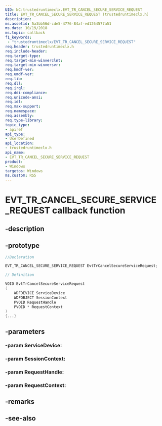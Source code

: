 ```yaml
---
UID: NC:trustedruntimeclx.EVT_TR_CANCEL_SECURE_SERVICE_REQUEST
title: EVT_TR_CANCEL_SECURE_SERVICE_REQUEST (trustedruntimeclx.h)
description: 
ms.assetid: 5a3bb56d-cde5-4776-84af-ed1264577a51
ms.date: 10/19/2018
ms.topic: callback
f1_keywords:
 - "trustedruntimeclx/EVT_TR_CANCEL_SECURE_SERVICE_REQUEST"
req.header: trustedruntimeclx.h
req.include-header:
req.target-type:
req.target-min-winverclnt:
req.target-min-winversvr:
req.kmdf-ver:
req.umdf-ver:
req.lib:
req.dll:
req.irql: 
req.ddi-compliance:
req.unicode-ansi:
req.idl:
req.max-support:
req.namespace:
req.assembly:
req.type-library: 
topic_type: 
- apiref
api_type: 
- UserDefined
api_location: 
- trustedruntimeclx.h
api_name: 
- EVT_TR_CANCEL_SECURE_SERVICE_REQUEST
product:
- Windows
targetos: Windows
ms.custom: RS5
---
```


# EVT_TR_CANCEL_SECURE_SERVICE_REQUEST callback function

## -description

 

## -prototype

```cpp
//Declaration

EVT_TR_CANCEL_SECURE_SERVICE_REQUEST EvtTrCancelSecureServiceRequest; 

// Definition

VOID EvtTrCancelSecureServiceRequest 
(
	WDFDEVICE ServiceDevice
	WDFOBJECT SessionContext
	PVOID RequestHandle
	PVOID * RequestContext
)
{...}

```

## -parameters

### -param ServiceDevice: 
### -param SessionContext: 
### -param RequestHandle: 
### -param RequestContext: 



## -remarks




## -see-also
